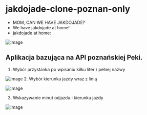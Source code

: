 # jakdojade-clone-poznan-only
- MOM, CAN WE HAVE JAKDOJADE?
- We have jakdojade at home!
- jakdojade at home: 

![image](https://github.com/zielonek252/jakdojade-clone-poznan-only/assets/83509587/c50da362-d840-4408-a312-abfbd47126e9)

## Aplikacja bazująca na API poznańskiej Peki.
1. Wybór przystanka po wpisaniu kilku liter / pełnej nazwy
 
 ![image](https://github.com/zielonek252/jakdojade-clone-poznan-only/assets/83509587/4c5a84fc-a616-4ec2-9981-a218a6198c65)
2. Wybór kierunku jazdy wraz z linią 
 
![image](https://github.com/zielonek252/jakdojade-clone-poznan-only/assets/83509587/26171eb6-d2b6-4082-9d93-e5a29fc5049c)

3. Wskazywanie minut odjazdu i kierunku jazdy

![image](https://github.com/zielonek252/jakdojade-clone-poznan-only/assets/83509587/618fd371-6369-4097-86c2-84803d28d0f2)
